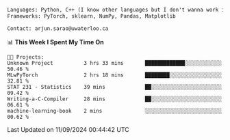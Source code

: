 ```txt
Languages: Python, C++ (I know other languages but I don't wanna work in em)
Frameworks: PyTorch, sklearn, NumPy, Pandas, Matplotlib

Contact: arjun.sarao@uwaterloo.ca
```

<!--START_SECTION:waka-->
📊 **This Week I Spent My Time On** 

```text
🐱‍💻 Projects: 
Unknown Project          3 hrs 33 mins       █████████████░░░░░░░░░░░░   50.46 % 
MLwPyTorch               2 hrs 18 mins       ████████░░░░░░░░░░░░░░░░░   32.81 % 
STAT 231 - Statistics    39 mins             ██░░░░░░░░░░░░░░░░░░░░░░░   09.42 % 
Writing-a-C-Compiler     28 mins             ██░░░░░░░░░░░░░░░░░░░░░░░   06.61 % 
machine-learning-book    2 mins              ░░░░░░░░░░░░░░░░░░░░░░░░░   00.62 % 
```


 Last Updated on 11/09/2024 00:44:42 UTC
<!--END_SECTION:waka-->
